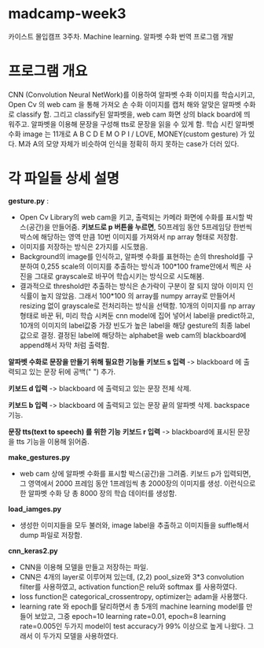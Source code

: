 # madcamp-week3
카이스트 몰입캠프 3주차. Machine learning. 알파벳 수화 번역 프로그램 개발

# 프로그램 개요
CNN (Convolution Neural NetWork)를 이용하여 알파벳 수화 이미지를 학습시키고, Open Cv 의 web cam 을 통해 가져오 손 수화 이미지를 캡처 해와 알맞은 알파벳 수화로 classify 함. 그리고 classify된 알파벳을, web cam 화면 상의 black board에 띄워주고. 알파벳을 이용해 문장을 구성해 tts로 문장을 읽을 수 있게 함.
학습 시킨 알파벳 수화 image 는 11개로 A B C D E M O P I  / LOVE, MONEY(custom gesture) 가 있다.
M과 A의 모양 자체가 비슷하여 인식을 정확히 하지 못하는 case가 더러 있다. 


# 각 파일들 상세 설명

<b>gesture.py</b> : 
- Open Cv Library의 web cam을 키고, 출력되는 카메라 화면에 수화를 표시할 박스(공간)을 만들어줌. <b>키보드로 p 버튼을 누르면</b>, 50프레임 동안 5프레임당 한번씩 박스에 해당하는 영역 만큼 10번 이미지를 가져와서 np array 형태로 저장함.
- 이미지를 저장하는 방식은 2가지를 시도했음. 
- Background의 image를 인식하고, 알파벳 수화를 표현하는 손의 threshold를 구분하여 0,255 scale의 이미지를 추출하는 방식과 100*100 frame안에서 찍은 사진을 그대로 grayscale로 바꾸어 학습시키는 방식으로 시도해봄.
- 결과적으로 threshold만 추출하는 방식은 손가락이 구분이 잘 되지 않아 이미지 인식률이 높지 않았음. 그래서 100*100 의 array를 numpy array로 만들어서 resizing 없이 grayscale로 전처리하는 방식을 선택함.
10개의 이미지를 np array형태로 바꾼 뒤, 미리 학습 시켜둔 cnn model에 집어 넣어서 label을 predict하고, 10개의 이미지의 label값중 가장 빈도가 높은 label을 해당 gesture의 최종 label 값으로 결정. 
결정된 label에 해당하는 alphabet을 web cam의 blackboard에 append해서 자막 처럼 출력함.

**알파벳 수화로 문장을 만들기 위해 필요한 기능들**
<b>키보드 s 입력</b> -> blackboard 에 출력되고 있는 문장 뒤에 공백(" ") 추가.

<b>키보드 d 입력</b> -> blackboard 에 출력되고 있는 문장 전체 삭제.

<b>키보드 b 입력</b> -> blackboard 에 출력되고 있는 문장 끝의 알파벳 삭제. backspace 기능.

**문장 tts(text to speech) 를 위한 기능**
<b>키보드 r 입력</b> -> blackboard에 표시된 문장을 tts 기능을 이용해 읽어줌.


<b>make_gestures.py</b> 
 - web cam 상에 알파벳 수화를 표시할 박스(공간)을 그려줌. 키보드 p가 입력되면, 그 영역에서 2000 프레임 동안 1프레임씩 총 2000장의 이미지를 생성.
 이런식으로 한 알파벳 수화 당 총 8000 장의 학습 데이터를 생성함.
 
<b>load_iamges.py</b> 
- 생성한 이미지들을 모두 불러와, image label을 추출하고 이미지들을 suffle해서 dump 파일로 저장함.

<b>cnn_keras2.py</b> 
- CNN을 이용해 모델을 만들고 저장하는 파일.
- CNN은 4개의 layer로 이루어져 있는데, (2,2) pool_size와 3*3 convolution filter를 사용하였고, activation function은 relu와 softmax 를 
사용하였다. 
- loss function은 categorical_crossentropy, optimizer는 adam을 
사용했다.
- learning rate 와 epoch를 달리하면서 총 5개의 machine learning model를 만들어 보았고, 그중 epoch=10 learning rate=0.01, epoch=8 learning rate=0.005인 두가지 model이 test accuracy가 99% 이상으로 높게 나왔다. 그래서 이 두가지 모델을 사용하였다.
